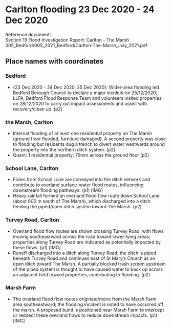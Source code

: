 

# Carlton flooding 23 Dec 2020 - 24 Dec 2020

Reference document:<br>Section 19 Flood Investigation Report: Carlton - The Marsh<br>005\_Bedford/005\_2021\_Bedford/Carlton-The-Marsh\_July\_2021.pdf

## Place names with coordinates

### Bedford
* {23 Dec 2020 - 24 Dec 2020, 25 Dec 2020}: Wider-area flooding led Bedford Borough Council to declare a major incident on 25/12/2020; LLFA, Bedford Flood Response Team and volunteers visited properties on 28/12/2020 to carry out impact assessments and assist with recovery/clean up. (p2)

### the Marsh, Carlton
* Internal flooding of at least one residential property on The Marsh (ground floor flooded, furniture damaged). A second property was close to flooding but residents dug a trench to divert water westwards around the property into the northern ditch system. (p2)
* Quant: 1 residential property; 75mm across the ground floor (p2)

### School Lane, Carlton
* Flows from School Lane are conveyed into the ditch network and contribute to overland surface-water flood routes, influencing downstream flooding pathways. (p1) [IMG]
* Heavy rainfall formed an overland flood flow route down School Lane (about 600 m south of The Marsh), which discharged into a ditch feeding the piped/open ditch system toward The Marsh. (p2)

### Turvey Road, Carlton
* Overland flood flow routes are shown crossing Turvey Road, with flows moving southeastward across the road toward lower-lying areas; properties along Turvey Road are indicated as potentially impacted by these flows. (p1) [IMG]
* Runoff discharged into a ditch along Turvey Road; the ditch is piped beneath Turvey Road and continues east of St Mary’s Church as an open ditch toward The Marsh. A partially blocked trash screen upstream of the piped system is thought to have caused water to back up across an adjacent field toward properties, contributing to flooding. (p2)

### Marsh Farm
* The overland flood flow routes originate/move from the Marsh Farm area southeastward; the flooding incident is noted to have occurred off the marsh. A proposed bund is positioned near Marsh Farm to intercept or redirect these overland flows to reduce downstream impacts. (p1) [IMG]
